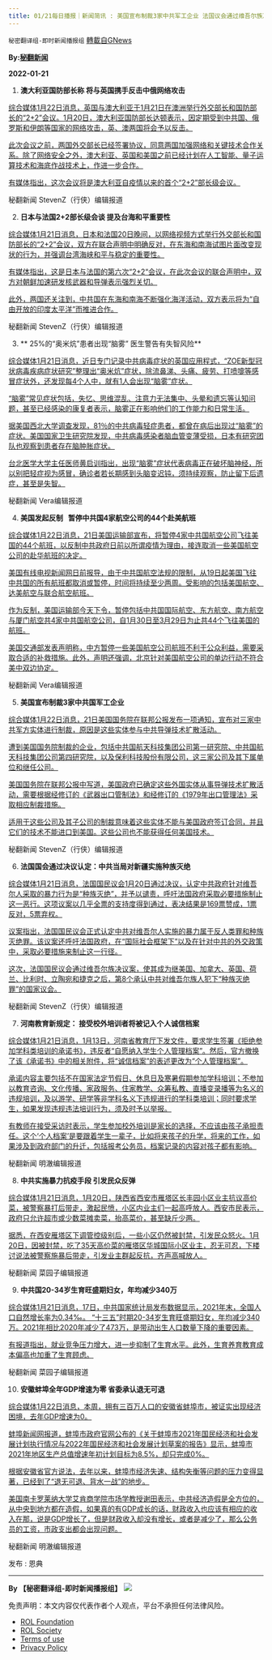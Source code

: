 ```yaml
---
title: 01/21每日播报｜新闻简讯 : 美国宣布制裁3家中共军工企业 法国议会通过维吾尔族决议案
---
```

`秘密翻译组-即时新闻播报组` [轉載自GNews](https://gnews.org/zh-hans/1893314/)

**By:[秘翻新闻](https://gtv.org/video/id=61ebc6a8533c672fca80e48f)**

**2022-01-21**

1. **澳大利亚国防部长称 将与英国携手反击中俄网络攻击**


[综合媒体1月22日消息，英国与澳大利亚于1月21日在澳洲举行外交部长和国防部长的“2+2”会议。1月20日，澳大利亚国防部长达顿表示，因定期受到中共国、俄罗斯和伊朗等国家的网络攻击，英、澳两国将会予以反击。](https://www.hk01.com/%E5%8D%B3%E6%99%82%E5%9C%8B%E9%9A%9B/726715/%E8%8B%B1%E5%9C%8B%E6%BE%B3%E6%B4%B2%E5%B0%87%E8%88%89%E8%A1%8C2-2%E6%9C%83%E8%AD%B0-%E6%BE%B3%E9%98%B2%E9%95%B7%E7%A8%B1%E5%85%B1%E5%90%8C%E5%8F%8D%E6%93%8A%E4%B8%AD%E4%BF%84%E7%B6%B2%E7%B5%A1%E6%94%BB%E6%93%8A%20https://hkin.uk/2022/01/22/%E8%8B%B1%E5%9C%8B%E8%88%87%E6%BE%B3%E6%B4%B2%E5%B0%87%E8%81%AF%E6%89%8B%E5%90%88%E4%BD%9C%E5%8F%8D%E6%93%8A%E4%B8%AD%E4%BF%84%E7%B6%B2%E7%B5%A1%E6%94%BB%E6%93%8A-unwire-pro/)

[此次会议之前，两国外交部长已经签署协议，同意两国加强网络和关键技术合作关系。除了网络安全之外，澳大利亚、英国和美国之前已经计划在人工智能、量子运算技术和海底作战技术上，作进一步合作。](https://www.hk01.com/%E5%8D%B3%E6%99%82%E5%9C%8B%E9%9A%9B/726715/%E8%8B%B1%E5%9C%8B%E6%BE%B3%E6%B4%B2%E5%B0%87%E8%88%89%E8%A1%8C2-2%E6%9C%83%E8%AD%B0-%E6%BE%B3%E9%98%B2%E9%95%B7%E7%A8%B1%E5%85%B1%E5%90%8C%E5%8F%8D%E6%93%8A%E4%B8%AD%E4%BF%84%E7%B6%B2%E7%B5%A1%E6%94%BB%E6%93%8A%20https://hkin.uk/2022/01/22/%E8%8B%B1%E5%9C%8B%E8%88%87%E6%BE%B3%E6%B4%B2%E5%B0%87%E8%81%AF%E6%89%8B%E5%90%88%E4%BD%9C%E5%8F%8D%E6%93%8A%E4%B8%AD%E4%BF%84%E7%B6%B2%E7%B5%A1%E6%94%BB%E6%93%8A-unwire-pro/)

[有媒体指出，这次会议将是澳大利亚自疫情以来的首个“2+2”部长级会议。](https://www.hk01.com/%E5%8D%B3%E6%99%82%E5%9C%8B%E9%9A%9B/726715/%E8%8B%B1%E5%9C%8B%E6%BE%B3%E6%B4%B2%E5%B0%87%E8%88%89%E8%A1%8C2-2%E6%9C%83%E8%AD%B0-%E6%BE%B3%E9%98%B2%E9%95%B7%E7%A8%B1%E5%85%B1%E5%90%8C%E5%8F%8D%E6%93%8A%E4%B8%AD%E4%BF%84%E7%B6%B2%E7%B5%A1%E6%94%BB%E6%93%8A%20https://hkin.uk/2022/01/22/%E8%8B%B1%E5%9C%8B%E8%88%87%E6%BE%B3%E6%B4%B2%E5%B0%87%E8%81%AF%E6%89%8B%E5%90%88%E4%BD%9C%E5%8F%8D%E6%93%8A%E4%B8%AD%E4%BF%84%E7%B6%B2%E7%B5%A1%E6%94%BB%E6%93%8A-unwire-pro/)

秘翻新闻 StevenZ（行侠）编辑报道

2. **日本与法国2+2部长级会谈 提及台海和平重要性**

[综合媒体1月21日消息，日本和法国20日晚间，以网络视频方式举行外交部长和国防部长的“2+2”会议，双方在联合声明中明确反对，在东海和南海试图片面改变现状的行为，并强调台湾海峡和平与稳定的重要性。](https://www.hk01.com/%E5%8D%B3%E6%99%82%E5%9C%8B%E9%9A%9B/726740/%E6%97%A5%E6%9C%AC%E6%B3%95%E5%9C%8B%E5%A4%96%E7%9B%B8%E9%98%B2%E9%95%B72-2%E5%B0%8D%E8%A9%B1-%E7%A8%B1%E4%B8%AD%E5%9C%8B%E6%B5%B7%E6%B4%8B%E6%B4%BB%E5%8B%95%E4%B8%8D%E6%96%B7%E5%A2%9E%E5%BC%B7%20https://www.ntdtv.com.tw/b5/20220121/video/317035.html)

[有媒体指出，这是日本与法国的第六次“2+2“会议，在此次会议的联合声明中，双方对朝鲜加速研发核武器和导弹表示强烈关切。](https://www.hk01.com/%E5%8D%B3%E6%99%82%E5%9C%8B%E9%9A%9B/726740/%E6%97%A5%E6%9C%AC%E6%B3%95%E5%9C%8B%E5%A4%96%E7%9B%B8%E9%98%B2%E9%95%B72-2%E5%B0%8D%E8%A9%B1-%E7%A8%B1%E4%B8%AD%E5%9C%8B%E6%B5%B7%E6%B4%8B%E6%B4%BB%E5%8B%95%E4%B8%8D%E6%96%B7%E5%A2%9E%E5%BC%B7%20https://www.ntdtv.com.tw/b5/20220121/video/317035.html)

[此外，两国还关注到，中共国在东海和南海不断强化海洋活动，双方表示将为“自由开放的印度太平洋”而推进合作。](https://www.hk01.com/%E5%8D%B3%E6%99%82%E5%9C%8B%E9%9A%9B/726740/%E6%97%A5%E6%9C%AC%E6%B3%95%E5%9C%8B%E5%A4%96%E7%9B%B8%E9%98%B2%E9%95%B72-2%E5%B0%8D%E8%A9%B1-%E7%A8%B1%E4%B8%AD%E5%9C%8B%E6%B5%B7%E6%B4%8B%E6%B4%BB%E5%8B%95%E4%B8%8D%E6%96%B7%E5%A2%9E%E5%BC%B7%20https://www.ntdtv.com.tw/b5/20220121/video/317035.html)

秘翻新闻 StevenZ（行侠）编辑报道

3. ** 25%的“奥米炕”患者出现“脑雾” 医生警告有失智风险**

[综合媒体1月21日消息，近日专门记录中共病毒症状的英国应用程式，“ZOE新型冠状病毒疾病症状研究”整理出“奥米炕”症状，除流鼻涕、头痛、疲劳、打喷嚏等感冒症状外，还发现每4个人中，就有1人会出现“脑雾”症状。](https://tw.news.yahoo.com/omicron不易重症-但25-患者出现-脑雾-症状-091655018.html%20https://news.ebc.net.tw/news/health/298764)

[“脑雾”常见症状包括，失忆、思维混乱、注意力无法集中、头晕和遗忘等认知问题，甚至已经感染的康复者表示，脑雾正在影响他们的工作能力和日常生活。](https://tw.news.yahoo.com/omicron不易重症-但25-患者出现-脑雾-症状-091655018.html%20https://news.ebc.net.tw/news/health/298764)

[据美国西北大学调查发现，81％的中共病毒轻症患者，都曾在病后出现过“脑雾”的症状。美国国家卫生研究院发现，中共病毒感染者脑血管变薄受损，日本有研究团队也观察到患者存在脑肿胀症状。](https://tw.news.yahoo.com/omicron不易重症-但25-患者出现-脑雾-症状-091655018.html%20https://news.ebc.net.tw/news/health/298764)

[台北医学大学主任医师黄启训指出，出现“脑雾”症状代表病毒正在破坏脑神经，所以别把轻症视为感冒，确诊者若长期感到头脑变迟钝，须持续观察，防止留下后遗症，甚至是失智。](https://tw.news.yahoo.com/omicron不易重症-但25-患者出现-脑雾-症状-091655018.html%20https://news.ebc.net.tw/news/health/298764)

秘翻新闻 Vera编辑报道

4. **美国发起反制   暂停中共国4家航空公司的44个赴美航班**

[综合媒体1月22日消息，21日美国运输部宣布，将暂停4家中共国航空公司飞往美国的44个航班，以反制中共政府日前以所谓疫情为理由，接连取消一些美国航空公司的赴华航班的决定。](https://money.udn.com/money/story/5599/6051849%20https://times.hinet.net/news/23723406)

[美国有线电视新闻网日前报导，由于中共国航空法规的限制，从19日起美国飞往中共国的所有航班都取消或暂停，时间将持续至少两周。受影响的包括美国航空、达美航空与联合航空航班。](https://money.udn.com/money/story/5599/6051849%20https://times.hinet.net/news/23723406)

[作为反制，美国运输部今天下令，暂停包括中共国国际航空、东方航空、南方航空与厦门航空共4家中共国航空公司，自1月30日至3月29日为止共44个飞往美国的航班。](https://money.udn.com/money/story/5599/6051849%20https://times.hinet.net/news/23723406)

[美国交通部发表声明称，中方暂停一些美国航空公司航班不利于公众利益，需要采取合适的补救措施。此外，声明还强调，北京针对美国航空公司的单边行动不符合美中双边协定。](https://money.udn.com/money/story/5599/6051849%20https://times.hinet.net/news/23723406)

秘翻新闻 Vera编辑报道

5. **美国宣布制裁3家中共国军工企业**

[综合媒体1月22日消息，21日美国国务院在联邦公报发布一项通知，宣布对三家中共军方实体进行制裁，原因是这些实体参与中共导弹技术扩散活动。](https://www.hk01.com/%E5%8D%B3%E6%99%82%E5%9C%8B%E9%9A%9B/727069/%E7%BE%8E%E5%88%B6%E8%A3%813%E4%B8%AD%E5%9C%8B%E8%BB%8D%E5%B7%A5%E4%BC%81%E6%A5%AD-%E5%A4%96%E4%BA%A4%E9%83%A8-%E5%85%B8%E5%9E%8B%E9%9C%B8%E5%87%8C%E8%A1%8C%E5%BE%91)

[遭到美国国务院制裁的企业，包括中共国航天科技集团公司第一研究院、中共国航天科技集团公司第四研究院，以及保利科技股份有限公司，这三家公司及其下属单位和继任公司。](https://www.hk01.com/%E5%8D%B3%E6%99%82%E5%9C%8B%E9%9A%9B/727069/%E7%BE%8E%E5%88%B6%E8%A3%813%E4%B8%AD%E5%9C%8B%E8%BB%8D%E5%B7%A5%E4%BC%81%E6%A5%AD-%E5%A4%96%E4%BA%A4%E9%83%A8-%E5%85%B8%E5%9E%8B%E9%9C%B8%E5%87%8C%E8%A1%8C%E5%BE%91)

[美国国务院在联邦公报中写道，美国政府已确定这些外国实体从事导弹技术扩散活动，需要根据经修订的《武器出口管制法》和经修订的《1979年出口管理法》采取相应制裁措施。](https://www.hk01.com/%E5%8D%B3%E6%99%82%E5%9C%8B%E9%9A%9B/727069/%E7%BE%8E%E5%88%B6%E8%A3%813%E4%B8%AD%E5%9C%8B%E8%BB%8D%E5%B7%A5%E4%BC%81%E6%A5%AD-%E5%A4%96%E4%BA%A4%E9%83%A8-%E5%85%B8%E5%9E%8B%E9%9C%B8%E5%87%8C%E8%A1%8C%E5%BE%91)

[适用于这些公司及其子公司的制裁意味着这些实体不能与美国政府签订合同，并且它们的技术不能进口到美国。这些公司也不能获得任何美国技术。](https://www.hk01.com/%E5%8D%B3%E6%99%82%E5%9C%8B%E9%9A%9B/727069/%E7%BE%8E%E5%88%B6%E8%A3%813%E4%B8%AD%E5%9C%8B%E8%BB%8D%E5%B7%A5%E4%BC%81%E6%A5%AD-%E5%A4%96%E4%BA%A4%E9%83%A8-%E5%85%B8%E5%9E%8B%E9%9C%B8%E5%87%8C%E8%A1%8C%E5%BE%91)

秘翻新闻 StevenZ（行侠）编辑报道

6. **法国国会通过决议认定：中共当局对新疆实施种族灭绝**

[综合媒体1月21日消息，法国国民议会1月20日通过决议，认定中共政府针对维吾尔人采取的暴力行为是“种族灭绝”，并予以谴责，呼吁法国政府采取必要措施制止这一恶行。这项议案以几乎全票的支持度得到通过，表决结果是169票赞成，1票反对，5票弃权。](https://www.hk01.com/%E5%8D%B3%E6%99%82%E5%9C%8B%E9%9A%9B/726761/%E6%B3%95%E5%9C%8B%E6%9C%83%E9%80%9A%E9%81%8E%E6%B1%BA%E8%AD%B0%E8%AA%8D%E5%AE%9A%E6%96%B0%E7%96%86%E7%99%BC%E7%94%9F%E7%A8%AE%E6%97%8F%E6%BB%85%E7%B5%95-%E4%B8%AD%E5%9C%8B%E5%BC%B7%E7%83%88%E8%AD%B4%E8%B2%AC%20https://www.secretchina.com/news/b5/2022/01/22/995717.html)

[议案指出，法国国民议会正式认定中共对维吾尔人实施的暴力属于反人类罪和种族灭绝罪。该议案还呼吁法国政府，在“国际社会框架下”以及在针对中共的外交政策中，采取必要措施来制止这一行径。](https://www.hk01.com/%E5%8D%B3%E6%99%82%E5%9C%8B%E9%9A%9B/726761/%E6%B3%95%E5%9C%8B%E6%9C%83%E9%80%9A%E9%81%8E%E6%B1%BA%E8%AD%B0%E8%AA%8D%E5%AE%9A%E6%96%B0%E7%96%86%E7%99%BC%E7%94%9F%E7%A8%AE%E6%97%8F%E6%BB%85%E7%B5%95-%E4%B8%AD%E5%9C%8B%E5%BC%B7%E7%83%88%E8%AD%B4%E8%B2%AC%20https://www.secretchina.com/news/b5/2022/01/22/995717.html)

[这次，法国国民议会通过维吾尔族决议案，使其成为继美国、加拿大、英国、荷兰、比利时、立陶宛和捷克之后，第8个承认中共对维吾尔族人犯下“种族灭绝罪”的国家议会。](https://www.hk01.com/%E5%8D%B3%E6%99%82%E5%9C%8B%E9%9A%9B/726761/%E6%B3%95%E5%9C%8B%E6%9C%83%E9%80%9A%E9%81%8E%E6%B1%BA%E8%AD%B0%E8%AA%8D%E5%AE%9A%E6%96%B0%E7%96%86%E7%99%BC%E7%94%9F%E7%A8%AE%E6%97%8F%E6%BB%85%E7%B5%95-%E4%B8%AD%E5%9C%8B%E5%BC%B7%E7%83%88%E8%AD%B4%E8%B2%AC%20https://www.secretchina.com/news/b5/2022/01/22/995717.html)

秘翻新闻 StevenZ（行侠）编辑报道

7. **河南教育新规定： 接受校外培训者将被记入个人诚信档案**

[综合媒体1月21日消息，1月13日，河南省教育厅下发文件，要求学生签署《拒绝参加学科类培训的承诺书》，违反者“自愿纳入学生个人管理档案”。然后，官方撤换了该《承诺书》中的相关附件，将“诚信档案”的表述更改为“个人管理档案”。](https://www.rfa.org/mandarin/yataibaodao/kejiaowen/ql2-01212022083115.html%20https://www.163.com/dy/article/GTPK59EG0545ALRF.html)

[承诺内容主要包括不在国家法定节假日、休息日及寒暑假期参加学科培训；不参加以教育咨询、文化传播、家政服务、住家教学、众筹私教、直播变录播等为名义的违规培训，及以游学、研学等非学科名义下违规进行的学科类培训；同时要求学生，如果发现违规违法培训行为，须及时予以举报。](https://www.rfa.org/mandarin/yataibaodao/kejiaowen/ql2-01212022083115.html%20https://www.163.com/dy/article/GTPK59EG0545ALRF.html)

[有教师在接受采访时表示，学生参加校外培训是家长的选择，不应该由孩子承担责任。这个‘个人档案’是要跟着学生一辈子，比如将来孩子的升学，将来的工作，如果涉及到政府部门的升迁，包括报考公务员，档案记录的内容对孩子都有影响。](https://www.rfa.org/mandarin/yataibaodao/kejiaowen/ql2-01212022083115.html%20https://www.163.com/dy/article/GTPK59EG0545ALRF.html)

秘翻新闻 明澈编辑报道

8. **中共实施暴力抗疫手段 引发民众反弹**

[综合媒体1月21日消息，1月20日，陕西省西安市雁塔区长丰园小区业主抗议高价菜，被警察暴打后带走，激起民愤，小区内业主们一起高呼放人。西安市民表示，政府只允许超市或少数菜摊卖菜，抬高菜价，甚至缺斤少两。](https://cdn.discordapp.com/attachments/895315867368312852/934095425441513502/WeChat_20220121223401.mp4%20https://www.ntdtv.com.tw/b5/20220121/video/317124.html?%E8%A5%BF%E5%AE%89%E6%A5%AD%E4%B8%BB%E6%8A%97%E8%AD%B0%E9%AB%98%E5%83%B9%E8%8F%9C%20%E8%A2%AB%E8%AD%A6%E5%AF%9F%E6%9A%B4%E6%89%93%E5%BE%8C%E6%8A%93%E8%B5%B0)

[据悉，在西安雁塔区下调管控级别后，一些小区仍然被封禁，引发民众怒火。1月20日，因被封禁，吃了35天高价菜的雁塔区华城国际小区业主，忍无可忍，下楼讨说法被警察施暴后带走，引发业主群起反抗，齐声高喊放人。](https://cdn.discordapp.com/attachments/895315867368312852/934095425441513502/WeChat_20220121223401.mp4%20https://www.ntdtv.com.tw/b5/20220121/video/317124.html?%E8%A5%BF%E5%AE%89%E6%A5%AD%E4%B8%BB%E6%8A%97%E8%AD%B0%E9%AB%98%E5%83%B9%E8%8F%9C%20%E8%A2%AB%E8%AD%A6%E5%AF%9F%E6%9A%B4%E6%89%93%E5%BE%8C%E6%8A%93%E8%B5%B0)

秘翻新闻 菜园子编辑报道

9. **中共国20-34岁生育旺盛期妇女，年均减少340万**

[综合媒体1月21日消息，17日，中共国家统计局发布数据显示，2021年末，全国人口自然增长率为0.34‰。 “十三五”时期20-34岁生育旺盛期妇女，年均减少340万。2021年相比2020年减少了473万，是带动出生人口数量下降的重要因素。](https://cdn.discordapp.com/attachments/895315867368312852/934079063130251284/20220121194953.jpg%20https://cdn.discordapp.com/attachments/895315867368312852/934079084311502869/20220121195002.jpg%20http://m.e23.cn/wanxiang/2022-01-21/2022012100322.html%20https://m.yicai.com/news/101295712.html)

[有报道指出，就业竞争压力增大，进一步抑制了生育水平。此外，生育养育教育成本偏高也加重了生育顾虑。](https://cdn.discordapp.com/attachments/895315867368312852/934079063130251284/20220121194953.jpg%20https://cdn.discordapp.com/attachments/895315867368312852/934079084311502869/20220121195002.jpg%20http://m.e23.cn/wanxiang/2022-01-21/2022012100322.html%20https://m.yicai.com/news/101295712.html)

秘翻新闻 菜园子编辑报道

10. **安徽蚌埠全年GDP增速为零 省委承认退无可退**

[综合媒体1月22日消息，本周，拥有三百万人口的安徽省蚌埠市，被证实出现经济困境，去年GDP增速为0。](https://m.soundofhope.org/post/586729%20https://www.zaobao.com.sg/realtime/china/story20220121-1235160)

[蚌埠新闻网报道，蚌埠市政府官网公布的《关于蚌埠市2021年国民经济和社会发展计划执行情况与2022年国民经济和社会发展计划草案的报告》显示，蚌埠市2021年地区生产总值增速年初计划目标为8.5%，却只完成0%。](https://m.soundofhope.org/post/586729%20https://www.zaobao.com.sg/realtime/china/story20220121-1235160)

[根据安徽省官方说法，去年以来，蚌埠市经济失速、结构失衡等问题的压力变得显著，已经到了“退无可退、背水一战”的地步。](https://m.soundofhope.org/post/586729%20https://www.zaobao.com.sg/realtime/china/story20220121-1235160)

[美国南卡罗莱纳大学艾肯商学院市场学教授谢田表示，中共经济造假是全方位的，从中央到地方都在造假，如果真的有GDP成长的话，财政收入也应该有相应的收入在那，说是GDP增长了，但是财政收入却没有增长，或者是减少了，那么公务员的工资，市政支出都会出现问题。](https://m.soundofhope.org/post/586729%20https://www.zaobao.com.sg/realtime/china/story20220121-1235160)

秘翻新闻 明澈编辑报道

发布 : 恩典

* * *

**By 【秘密翻译组-即时新闻播报组】**
![](https://assets.gnews.org/wp-content/uploads/2022/01/截圖-2021-12-28-00.48.35.png)
 

免责声明：本文内容仅代表作者个人观点，平台不承担任何法律风险。

- [ROL Foundation](https://rolfoundation.org/)
- [ROL Society](https://rolsociety.org/)
- [Terms of use](https://gnews.org/terms-of-use-3/)
- [Privacy Policy](https://gnews.org/privacy-policy/)
